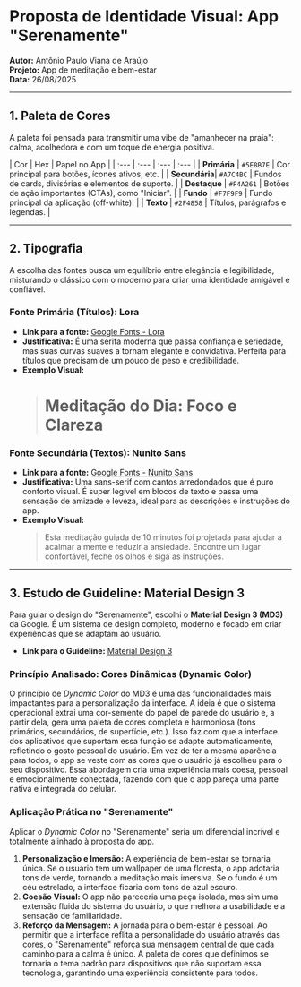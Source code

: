 # Proposta de Identidade Visual: App "Serenamente"

**Autor:** Antônio Paulo Viana de Araújo  
**Projeto:** App de meditação e bem-estar  
**Data:** 26/08/2025

---

## 1. Paleta de Cores

A paleta foi pensada para transmitir uma vibe de "amanhecer na praia": calma, acolhedora e com um toque de energia positiva.

| Cor | Hex | Papel no App |
| :--- | :--- | :--- | :--- |
| **Primária** | `#5E8B7E`  | Cor principal para botões, ícones ativos, etc. |
| **Secundária**| `#A7C4BC`  | Fundos de cards, divisórias e elementos de suporte. |
| **Destaque** | `#F4A261` | Botões de ação importantes (CTAs), como "Iniciar". |
| **Fundo** | `#F7F9F9`  | Fundo principal da aplicação (off-white). |
| **Texto** | `#2F4858` | Títulos, parágrafos e legendas. |

---

## 2. Tipografia

A escolha das fontes busca um equilíbrio entre elegância e legibilidade, misturando o clássico com o moderno para criar uma identidade amigável e confiável.

### Fonte Primária (Títulos): Lora

-   **Link para a fonte:** [Google Fonts - Lora](https://fonts.google.com/specimen/Lora )
-   **Justificativa:** É uma serifa moderna que passa confiança e seriedade, mas suas curvas suaves a tornam elegante e convidativa. Perfeita para títulos que precisam de um pouco de peso e credibilidade.
-   **Exemplo Visual:**
    > # Meditação do Dia: Foco e Clareza

### Fonte Secundária (Textos): Nunito Sans

-   **Link para a fonte:** [Google Fonts - Nunito Sans](https://fonts.google.com/specimen/Nunito-Sans )
-   **Justificativa:** Uma sans-serif com cantos arredondados que é puro conforto visual. É super legível em blocos de texto e passa uma sensação de amizade e leveza, ideal para as descrições e instruções do app.
-   **Exemplo Visual:**
    > Esta meditação guiada de 10 minutos foi projetada para ajudar a acalmar a mente e reduzir a ansiedade. Encontre um lugar confortável, feche os olhos e siga as instruções.

---

## 3. Estudo de Guideline: Material Design 3

Para guiar o design do "Serenamente", escolhi o **Material Design 3 (MD3)** da Google. É um sistema de design completo, moderno e focado em criar experiências que se adaptam ao usuário.

-   **Link para o Guideline:** [Material Design 3](https://m3.material.io/ )

### Princípio Analisado: Cores Dinâmicas (Dynamic Color)

O princípio de *Dynamic Color* do MD3 é uma das funcionalidades mais impactantes para a personalização da interface. A ideia é que o sistema operacional extrai uma cor-semente do papel de parede do usuário e, a partir dela, gera uma paleta de cores completa e harmoniosa (tons primários, secundários, de superfície, etc.). Isso faz com que a interface dos aplicativos que suportam essa função se adapte automaticamente, refletindo o gosto pessoal do usuário. Em vez de ter a mesma aparência para todos, o app se veste com as cores que o usuário já escolheu para o seu dispositivo. Essa abordagem cria uma experiência mais coesa, pessoal e emocionalmente conectada, fazendo com que o app pareça uma parte nativa e integrada do celular.

### Aplicação Prática no "Serenamente"

Aplicar o *Dynamic Color* no "Serenamente" seria um diferencial incrível e totalmente alinhado à proposta do app.

1.  **Personalização e Imersão:** A experiência de bem-estar se tornaria única. Se o usuário tem um wallpaper de uma floresta, o app adotaria tons de verde, tornando a meditação mais imersiva. Se o fundo é um céu estrelado, a interface ficaria com tons de azul escuro.
2.  **Coesão Visual:** O app não pareceria uma peça isolada, mas sim uma extensão fluida do sistema do usuário, o que melhora a usabilidade e a sensação de familiaridade.
3.  **Reforço da Mensagem:** A jornada para o bem-estar é pessoal. Ao permitir que a interface reflita a personalidade do usuário através das cores, o "Serenamente" reforça sua mensagem central de que cada caminho para a calma é único. A paleta de cores que definimos se tornaria o tema padrão para dispositivos que não suportam essa tecnologia, garantindo uma experiência consistente para todos.
